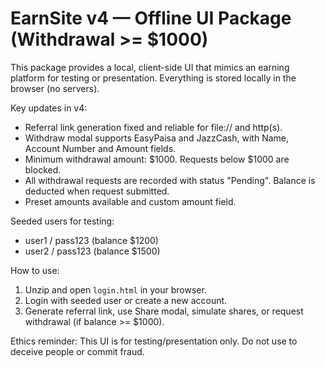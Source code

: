 # EarnSite v4 — Offline UI Package (Withdrawal >= $1000)

This package provides a local, client-side UI that mimics an earning platform for testing or presentation. Everything is stored locally in the browser (no servers).

Key updates in v4:
- Referral link generation fixed and reliable for file:// and http(s).
- Withdraw modal supports EasyPaisa and JazzCash, with Name, Account Number and Amount fields.
- Minimum withdrawal amount: $1000. Requests below $1000 are blocked.
- All withdrawal requests are recorded with status "Pending". Balance is deducted when request submitted.
- Preset amounts available and custom amount field.

Seeded users for testing:
- user1 / pass123 (balance $1200)
- user2 / pass123 (balance $1500)

How to use:
1. Unzip and open `login.html` in your browser.
2. Login with seeded user or create a new account.
3. Generate referral link, use Share modal, simulate shares, or request withdrawal (if balance >= $1000).

Ethics reminder: This UI is for testing/presentation only. Do not use to deceive people or commit fraud.
